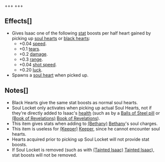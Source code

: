 +++
+++

Effects[]
---------


* Gives Isaac one of the following [stat](/wiki/Attributes "Attributes") boosts per half heart gained by picking up [soul hearts](/wiki/Hearts#Soul_Heart "Hearts") or [black hearts](/wiki/Hearts#Black_Heart "Hearts"):
	+ +0.04 [speed](/wiki/Speed "Speed").
	+ +0.1 [tears](/wiki/Tears "Tears").
	+ +0.2 [damage](/wiki/Damage "Damage").
	+ +0.3 [range](/wiki/Range "Range").
	+ +0.04 [shot speed](/wiki/Shot_speed "Shot speed").
	+ +0.20 [luck](/wiki/Luck "Luck").
* Spawns a [soul heart](/wiki/Hearts#Soul_Hearts "Hearts") when picked up.


Notes[]
-------


* Black Hearts give the same stat boosts as normal soul hearts.
* Soul Locket only activates when picking up actual Soul Hearts, not if they're directly added to Isaac's [health](/wiki/Health "Health") (such as by a [Balls of Steel pill](/wiki/Pills "Pills") or [(Book of Revelations)](/wiki/Book_of_Revelations "Book of Revelations") [Book of Revelations](/wiki/Book_of_Revelations "Book of Revelations")).
* This item gives stats when adding to  [(Bethany)](/wiki/Bethany "Bethany") [Bethany](/wiki/Bethany "Bethany")'s soul charges.
* This item is useless for  [(Keeper)](/wiki/Keeper "Keeper") [Keeper](/wiki/Keeper "Keeper"), since he cannot encounter soul hearts.
* Hearts acquired prior to picking up Soul Locket will not provide stat boosts.
* If Soul Locket is removed (such as with  [(Tainted Isaac)](/wiki/Tainted_Isaac "Tainted Isaac") [Tainted Isaac](/wiki/Tainted_Isaac "Tainted Isaac")), stat boosts will not be removed.


